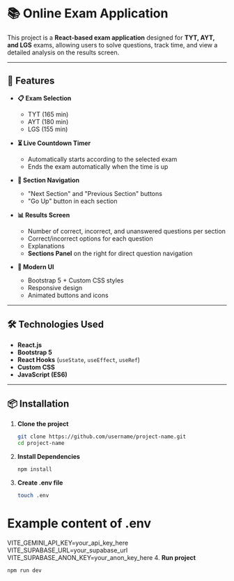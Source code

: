 # 📚 Online Exam Application

This project is a **React-based exam application** designed for **TYT, AYT, and LGS** exams, allowing users to solve questions, track time, and view a detailed analysis on the results screen.

---

## 🚀 Features

- **📋 Exam Selection**
  - TYT (165 min)
  - AYT (180 min)
  - LGS (155 min)

- **⏳ Live Countdown Timer**
  - Automatically starts according to the selected exam
  - Ends the exam automatically when the time is up

- **🔀 Section Navigation**
  - "Next Section" and "Previous Section" buttons
  - "Go Up" button in each section

- **📊 Results Screen**
  - Number of correct, incorrect, and unanswered questions per section
  - Correct/incorrect options for each question
  - Explanations
  - **Sections Panel** on the right for direct question navigation

- **🎨 Modern UI**
  - Bootstrap 5 + Custom CSS styles
  - Responsive design
  - Animated buttons and icons

---

## 🛠 Technologies Used

- **React.js**
- **Bootstrap 5**
- **React Hooks** (`useState`, `useEffect`, `useRef`)
- **Custom CSS**
- **JavaScript (ES6)**

---

## 📦 Installation

1. **Clone the project**
   ```bash
   git clone https://github.com/username/project-name.git
   cd project-name
2. **Install Dependencies**
   ```bash
   npm install
3. **Create .env file**
    ```bash
   touch .env
  # Example content of .env
  VITE_GEMINI_API_KEY=your_api_key_here
  VITE_SUPABASE_URL=your_supabase_url
  VITE_SUPABASE_ANON_KEY=your_anon_key_here
4. **Run project**
   ```bash
   npm run dev
